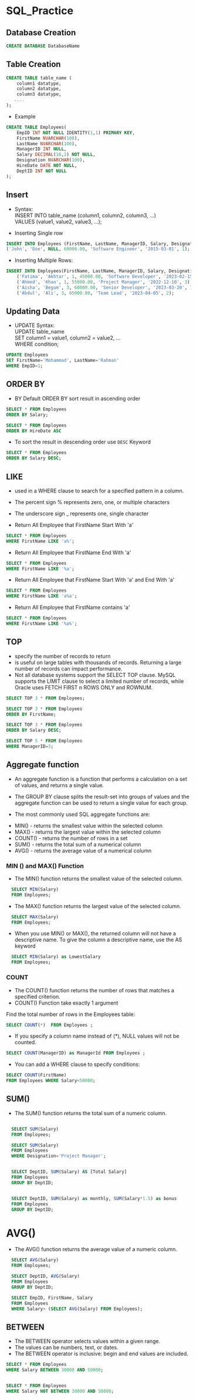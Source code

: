 # SQL_Practice

## Database Creation

```sql
CREATE DATABASE DatabaseName

```
## Table Creation

```sql
CREATE TABLE table_name (
    column1 datatype,
    column2 datatype,
    column3 datatype,
   ....
);
```

* Example

```sql
CREATE TABLE Employees(
	EmpID INT NOT NULL IDENTITY(1,1) PRIMARY KEY,
	FirstName NVARCHAR(100),
	LastName NVARCHAR(100),
	ManagerID INT NULL,
	Salary DECIMAL(10,2) NOT NULL,
	Designation NVARCHAR(100),
	HireDate DATE NOT NULL,
	DeptID INT NOT NULL
);
```
## Insert

* Syntax: <br>
INSERT INTO table_name (column1, column2, column3, ...) <br>
VALUES (value1, value2, value3, ...);

* Inserting Single row

```sql
INSERT INTO Employees (FirstName, LastName, ManagerID, Salary, Designation, HireDate, DeptID) VALUES
('John', 'Doe', NULL, 60000.00, 'Software Engineer', '2015-03-01', 1);

```

* Inserting Multiple Rows:
```sql
INSERT INTO Employees(FirstName, LastName, ManagerID, Salary, Designation, HireDate, DeptID) VALUES
    ('Fatima', 'Akhtar', 1, 45000.00, 'Software Developer', '2023-02-15', 2),
    ('Ahmed', 'Khan', 1, 55000.00, 'Project Manager', '2022-12-10', 3),
    ('Aisha', 'Begum', 3, 60000.00, 'Senior Developer', '2023-03-20', 1),
    ('Abdul', 'Ali', 3, 65000.00, 'Team Lead', '2023-04-05', 2);
```

## Updating Data
* UPDATE Syntax: <br>
UPDATE table_name <br>
SET column1 = value1, column2 = value2, ... <br>
WHERE condition;

```sql
UPDATE Employees
SET FirstName='Mohammad', LastName='Rahman'
WHERE EmpID=1;
```

## ORDER BY

* BY Default ORDER BY sort result in ascending order

```sql
SELECT * FROM Employees
ORDER BY Salary;

SELECT * FROM Employees
ORDER BY HireDate ASC
```
* To sort the result in descending order use `DESC` Keyword
```sql
SELECT * FROM Employees
ORDER BY Salary DESC;
```



## LIKE 

* used in a WHERE clause to search for a specified pattern in a column.

* The percent sign % represents zero, one, or multiple characters
* The underscore sign _ represents one, single character

* Return All Employee that FirstName Start With 'a'

```SQL
SELECT * FROM Employees
WHERE FirstName LIKE 'a%';
```

* Return All Employee that FirstName End With 'a'

```SQL
SELECT * FROM Employees
WHERE FirstName LIKE '%a';
```

* Return All Employee that FirstName Start With 'a' and End With 'a'

```SQL
SELECT * FROM Employees
WHERE FirstName LIKE 'a%a';
```
* Return All Employee that FirstName contains 'a'

```SQL
SELECT * FROM Employees
WHERE FirstName LIKE '%a%';
```

## TOP

* specify the number of records to return
* is useful on large tables with thousands of records. Returning a large number of records can impact performance.
* Not all database systems support the SELECT TOP clause. MySQL supports the LIMIT clause to select a limited number of records, while Oracle uses FETCH FIRST n ROWS ONLY and ROWNUM.

```SQL
SELECT TOP 3 * FROM Employees;
```

```SQL
SELECT TOP 3 * FROM Employees
ORDER BY FirstName;
```

```SQL
SELECT TOP 3 * FROM Employees
ORDER BY Salary DESC;
```

```SQL
SELECT TOP 5 * FROM Employees
WHERE ManagerID=3;
```

## Aggregate function

* An aggregate function is a function that performs a calculation on a set of values, and returns a single value.
* The GROUP BY clause splits the result-set into groups of values and the aggregate function can be used to return a single value for each group.

* The most commonly used SQL aggregate functions are:

<ul>
  <li>MIN() - returns the smallest value within the selected column</li>
  <li>MAX() - returns the largest value within the selected column</li>
  <li>COUNT() - returns the number of rows in a set</li>
  <li>SUM() - returns the total sum of a numerical column</li>
  <li>AVG() - returns the average value of a numerical column</li>
</ul>

### MIN () and MAX() Function

* The MIN() function returns the smallest value of the selected column.

```SQL
  SELECT MIN(Salary)
  FROM Employees;
```
* The MAX() function returns the largest value of the selected column.

```SQL
  SELECT MAX(Salary)
  FROM Employees;
```

* When you use MIN() or MAX(), the returned column will not have a descriptive name. To give the column a descriptive name, use the AS keyword

```SQL
  SELECT MIN(Salary) as LowestSalary
  FROM Employees;
```

### COUNT 
* The COUNT() function returns the number of rows that matches a specified criterion.
* COUNT() Function take exactly 1 argument


Find the total number of rows in the Employees table:

```SQL
SELECT COUNT(*)  FROM Employees ;
```

* If you specify a column name instead of (*), NULL values will not be counted.
```SQL
SELECT COUNT(ManagerID) as ManagerId FROM Employees ;
```

* You can add a WHERE clause to specify conditions:

```SQL
SELECT COUNT(FirstName) 
FROM Employees WHERE Salary<50000;
```
## SUM() 
* The SUM() function returns the total sum of a numeric column.

```SQL

  SELECT SUM(Salary)
  FROM Employees;
```

```SQL
  SELECT SUM(Salary)
  FROM Employees 
  WHERE Designation='Project Manager';

```

```SQL

  SELECT DeptID, SUM(Salary) AS [Total Salary]
  FROM Employees
  GROUP BY DeptID; 

```

```SQL

  SELECT DeptID, SUM(Salary) as monthly, SUM(Salary*1.5) as bonus 
  FROM Employees
  GROUP BY DeptID;

```

# AVG()
* The AVG() function returns the average value of a numeric column.


```SQL
  SELECT AVG(Salary)
  FROM Employees;
```

```SQL
  SELECT DeptID, AVG(Salary)
  FROM Employees
  GROUP BY DeptID;
```

```SQL
  SELECT EmpID, FirstName, Salary
  FROM Employees
  WHERE Salary> (SELECT AVG(Salary) FROM Employees); 
```

## BETWEEN 

* The BETWEEN operator selects values within a given range. 
* The values can be numbers, text, or dates.
* The BETWEEN operator is inclusive: begin and end values are included. 

```SQL
SELECT * FROM Employees 
WHERE Salary BETWEEN 30000 AND 50000;

```

```SQL

SELECT * FROM Employees 
WHERE Salary NOT BETWEEN 30000 AND 50000;
```